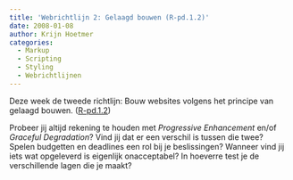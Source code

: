 ```yaml
---
title: 'Webrichtlijn 2: Gelaagd bouwen (R-pd.1.2)'
date: 2008-01-08
author: Krijn Hoetmer
categories: 
  - Markup
  - Scripting
  - Styling
  - Webrichtlijnen
---
```

Deze week de tweede richtlijn: Bouw websites volgens het principe van gelaagd bouwen. ([R-pd.1.2](http://webrichtlijnen.overheid.nl/handleiding/ontwikkeling/productie/filosofie/gelaagd-bouwen/#r-pd-1-2))

Probeer jij altijd rekening te houden met _Progressive Enhancement_ en/of _Graceful Degradation_? Vind jij dat er een verschil is tussen die twee? Spelen budgetten en deadlines een rol bij je beslissingen? Wanneer vind jij iets wat opgeleverd is eigenlijk onacceptabel? In hoeverre test je de verschillende lagen die je maakt?

